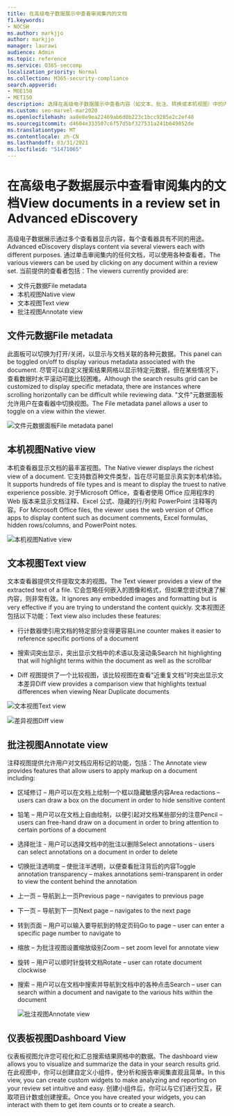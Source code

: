```yaml
---
title: 在高级电子数据展示中查看审阅集内的文档
f1.keywords:
- NOCSH
ms.author: markjjo
author: markjjo
manager: laurawi
audience: Admin
ms.topic: reference
ms.service: O365-seccomp
localization_priority: Normal
ms.collection: M365-security-compliance
search.appverid:
- MOE150
- MET150
description: 选择在高级电子数据展示中查看内容（如文本、批注、转换或本机视图）中的内容。
ms.custom: seo-marvel-mar2020
ms.openlocfilehash: aa8e8e9ea22469ab6d0b223c1bcc9285e2c2ef40
ms.sourcegitcommit: d4604e333507c6f57d5bf327531a241b649052de
ms.translationtype: MT
ms.contentlocale: zh-CN
ms.lasthandoff: 03/31/2021
ms.locfileid: "51471065"
---
```

# <a name="view-documents-in-a-review-set-in-advanced-ediscovery"></a><span data-ttu-id="57e58-103">在高级电子数据展示中查看审阅集内的文档</span><span class="sxs-lookup"><span data-stu-id="57e58-103">View documents in a review set in Advanced eDiscovery</span></span>

<span data-ttu-id="57e58-104">高级电子数据展示通过多个查看器显示内容，每个查看器具有不同的用途。</span><span class="sxs-lookup"><span data-stu-id="57e58-104">Advanced eDiscovery displays content via several viewers each with different purposes.</span></span> <span data-ttu-id="57e58-105">通过单击审阅集内的任何文档，可以使用各种查看者。</span><span class="sxs-lookup"><span data-stu-id="57e58-105">The various viewers can be used by clicking on any document within a review set.</span></span> <span data-ttu-id="57e58-106">当前提供的查看者包括：</span><span class="sxs-lookup"><span data-stu-id="57e58-106">The viewers currently provided are:</span></span>

- <span data-ttu-id="57e58-107">文件元数据</span><span class="sxs-lookup"><span data-stu-id="57e58-107">File metadata</span></span>
- <span data-ttu-id="57e58-108">本机视图</span><span class="sxs-lookup"><span data-stu-id="57e58-108">Native view</span></span>
- <span data-ttu-id="57e58-109">文本视图</span><span class="sxs-lookup"><span data-stu-id="57e58-109">Text view</span></span>
- <span data-ttu-id="57e58-110">批注视图</span><span class="sxs-lookup"><span data-stu-id="57e58-110">Annotate view</span></span>

## <a name="file-metadata"></a><span data-ttu-id="57e58-111">文件元数据</span><span class="sxs-lookup"><span data-stu-id="57e58-111">File metadata</span></span>

<span data-ttu-id="57e58-112">此面板可以切换为打开/关闭，以显示与文档关联的各种元数据。</span><span class="sxs-lookup"><span data-stu-id="57e58-112">This panel can be toggled on/off to display various metadata associated with the document.</span></span> <span data-ttu-id="57e58-113">尽管可以自定义搜索结果网格以显示特定元数据，但在某些情况下，查看数据时水平滚动可能比较困难。</span><span class="sxs-lookup"><span data-stu-id="57e58-113">Although the search results grid can be customized to display specific metadata, there are instances where scrolling horizontally can be difficult while reviewing data.</span></span> <span data-ttu-id="57e58-114">"文件"元数据面板允许用户在查看器中切换视图。</span><span class="sxs-lookup"><span data-stu-id="57e58-114">The File metadata panel allows a user to toggle on a view within the viewer.</span></span>

![<span data-ttu-id="57e58-115">文件元数据面板</span><span class="sxs-lookup"><span data-stu-id="57e58-115">File metadata panel</span></span>
](../media/Reviewimage2.png)

## <a name="native-view"></a><span data-ttu-id="57e58-116">本机视图</span><span class="sxs-lookup"><span data-stu-id="57e58-116">Native view</span></span>

<span data-ttu-id="57e58-117">本机查看器显示文档的最丰富视图。</span><span class="sxs-lookup"><span data-stu-id="57e58-117">The Native viewer displays the richest view of a document.</span></span> <span data-ttu-id="57e58-118">它支持数百种文件类型，旨在尽可能显示真实到本机体验。</span><span class="sxs-lookup"><span data-stu-id="57e58-118">It supports hundreds of file types and is meant to display the truest to native experience possible.</span></span> <span data-ttu-id="57e58-119">对于Microsoft Office，查看者使用 Office 应用程序的 Web 版本来显示文档注释、Excel 公式、隐藏的行/列和 PowerPoint 注释等内容。</span><span class="sxs-lookup"><span data-stu-id="57e58-119">For Microsoft Office files, the viewer uses the web version of Office apps to display content such as document comments, Excel formulas, hidden rows/columns, and PowerPoint notes.</span></span>

![<span data-ttu-id="57e58-120">本机视图</span><span class="sxs-lookup"><span data-stu-id="57e58-120">Native view</span></span>
](../media/Reviewimage3.png)

## <a name="text-view"></a><span data-ttu-id="57e58-121">文本视图</span><span class="sxs-lookup"><span data-stu-id="57e58-121">Text view</span></span>

<span data-ttu-id="57e58-122">文本查看器提供文件提取文本的视图。</span><span class="sxs-lookup"><span data-stu-id="57e58-122">The Text viewer provides a view of the extracted text of a file.</span></span> <span data-ttu-id="57e58-123">它会忽略任何嵌入的图像和格式，但如果您尝试快速了解内容，则非常有效。</span><span class="sxs-lookup"><span data-stu-id="57e58-123">It ignores any embedded images and formatting but is very effective if you are trying to understand the content quickly.</span></span> <span data-ttu-id="57e58-124">文本视图还包括以下功能：</span><span class="sxs-lookup"><span data-stu-id="57e58-124">Text view also includes these features:</span></span>

  - <span data-ttu-id="57e58-125">行计数器使引用文档的特定部分变得更容易</span><span class="sxs-lookup"><span data-stu-id="57e58-125">Line counter makes it easier to reference specific portions of a document</span></span>

  - <span data-ttu-id="57e58-126">搜索词突出显示，突出显示文档中的术语以及滚动条</span><span class="sxs-lookup"><span data-stu-id="57e58-126">Search hit highlighting that will highlight terms within the document as well as the scrollbar</span></span>

  - <span data-ttu-id="57e58-127">Diff 视图提供了一个比较视图，该比较视图在查看"近重复文档"时突出显示文本差异</span><span class="sxs-lookup"><span data-stu-id="57e58-127">Diff view provides a comparison view that highlights textual differences when viewing Near Duplicate documents</span></span>

![<span data-ttu-id="57e58-128">文本视图</span><span class="sxs-lookup"><span data-stu-id="57e58-128">Text view</span></span>
](../media/Reviewimage4.png)

![<span data-ttu-id="57e58-129">差异视图</span><span class="sxs-lookup"><span data-stu-id="57e58-129">Diff view</span></span>
](../media/Reviewimage5.png)

## <a name="annotate-view"></a><span data-ttu-id="57e58-130">批注视图</span><span class="sxs-lookup"><span data-stu-id="57e58-130">Annotate view</span></span>

<span data-ttu-id="57e58-131">注释视图提供允许用户对文档应用标记的功能，包括：</span><span class="sxs-lookup"><span data-stu-id="57e58-131">The Annotate view provides features that allow users to apply markup on a document including:</span></span>

  - <span data-ttu-id="57e58-132">区域修订 – 用户可以在文档上绘制一个框以隐藏敏感内容</span><span class="sxs-lookup"><span data-stu-id="57e58-132">Area redactions – users can draw a box on the document in order to hide sensitive content</span></span>

  - <span data-ttu-id="57e58-133">铅笔 – 用户可以在文档上自由绘制，以便引起对文档某些部分的注意</span><span class="sxs-lookup"><span data-stu-id="57e58-133">Pencil – users can free-hand draw on a document in order to bring attention to certain portions of a document</span></span>

  - <span data-ttu-id="57e58-134">选择批注 - 用户可以选择文档中的批注以删除</span><span class="sxs-lookup"><span data-stu-id="57e58-134">Select annotations - users can select annotations on a document in order to delete</span></span>

  - <span data-ttu-id="57e58-135">切换批注透明度 – 使批注半透明，以便查看批注背后的内容</span><span class="sxs-lookup"><span data-stu-id="57e58-135">Toggle annotation transparency – makes annotations semi-transparent in order to view the content behind the annotation</span></span>

  - <span data-ttu-id="57e58-136">上一页 – 导航到上一页</span><span class="sxs-lookup"><span data-stu-id="57e58-136">Previous page – navigates to previous page</span></span>

  - <span data-ttu-id="57e58-137">下一页 – 导航到下一页</span><span class="sxs-lookup"><span data-stu-id="57e58-137">Next page – navigates to the next page</span></span>

  - <span data-ttu-id="57e58-138">转到页面 – 用户可以输入要导航到的特定页码</span><span class="sxs-lookup"><span data-stu-id="57e58-138">Go to page – user can enter a specific page number to navigate to</span></span>

  - <span data-ttu-id="57e58-139">缩放 – 为批注视图设置缩放级别</span><span class="sxs-lookup"><span data-stu-id="57e58-139">Zoom – set zoom level for annotate view</span></span>

  - <span data-ttu-id="57e58-140">旋转 – 用户可以顺时针旋转文档</span><span class="sxs-lookup"><span data-stu-id="57e58-140">Rotate – user can rotate document clockwise</span></span>

  - <span data-ttu-id="57e58-141">搜索 – 用户可以在文档中搜索并导航到文档中的各种点击</span><span class="sxs-lookup"><span data-stu-id="57e58-141">Search – user can search within a document and navigate to the various hits within the document</span></span>
    
    ![<span data-ttu-id="57e58-142">批注视图</span><span class="sxs-lookup"><span data-stu-id="57e58-142">Annotate view</span></span>
    ](../media/Reviewimage1.png)

## <a name="dashboard-view"></a><span data-ttu-id="57e58-143">仪表板视图</span><span class="sxs-lookup"><span data-stu-id="57e58-143">Dashboard View</span></span> 
<span data-ttu-id="57e58-144">仪表板视图允许您可视化和汇总搜索结果网格中的数据。</span><span class="sxs-lookup"><span data-stu-id="57e58-144">The dashboard view allows you to visualize and summarize the data in your search results grid.</span></span> <span data-ttu-id="57e58-145">在此视图中，你可以创建自定义小组件，使分析和报告审阅集直观且简单。</span><span class="sxs-lookup"><span data-stu-id="57e58-145">In this view, you can create custom widgets to make analyzing and reporting on your review set intuitive and easy.</span></span> <span data-ttu-id="57e58-146">创建小组件后，你可以与它们进行交互，获取项目计数或创建搜索。</span><span class="sxs-lookup"><span data-stu-id="57e58-146">Once you have created your widgets, you can interact with them to get item counts or to create a search.</span></span> 
